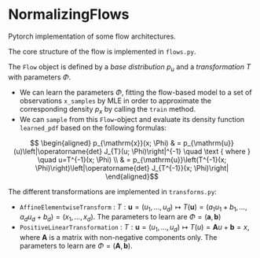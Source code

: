 # NormalizingFlows
Pytorch implementation of some flow architectures.

The core structure of the flow is implemented in `flows.py`. 

The `Flow` object is defined by a *base distribution* $p_u$ and a *transformation* $`T`$ with parameters $\Phi$.
- We can learn the parameters $\Phi$, fitting the flow-based model to a set of observations `x_samples` by MLE in order to approximate the corresponding density $`p_x`$ by calling the `train` method.
- We can `sample` from this `Flow`-object and evaluate its density function `learned_pdf` based on the following formulas:
```math x = T(u; \Phi), \quad u \sim p_u(u)$$

\begin{aligned}
p_{\mathrm{x}}(x; \Phi) & = p_{\mathrm{u}}(u)\left|\operatorname{det} J_{T}(u; \Phi)\right|^{-1} \quad \text { where } \quad u=T^{-1}(x; \Phi) \\
& = p_{\mathrm{u}}\left(T^{-1}(x; \Phi)\right)\left|\operatorname{det} J_{T^{-1}}(x; \Phi)\right|
\end{aligned}
```

The different transformations are implemented in `transforms.py`:
- `AffineElementwiseTransform` : $`T : \mathbf{u} = (u_1, \dots, u_d) \mapsto 
T(\mathbf{u}) = (a_1u_1 + b_1, \dots, a_du_d + b_d) = (x_1, \dots, x_d)`$. 
The parameters to learn are $\Phi = (\mathbf{a},\mathbf{b})$
- `PositiveLinearTransformation` : $`T: \mathbf{u} = (u_1, \dots, u_d) \mapsto T(u)=\mathbf{A}u + \mathbf{b} = {x}`$, 
where $`\mathbf{A}`$ is a matrix with non-negative components only. 
The parameters to learn are $`\Phi = (\mathbf{A},\mathbf{b})`$.
